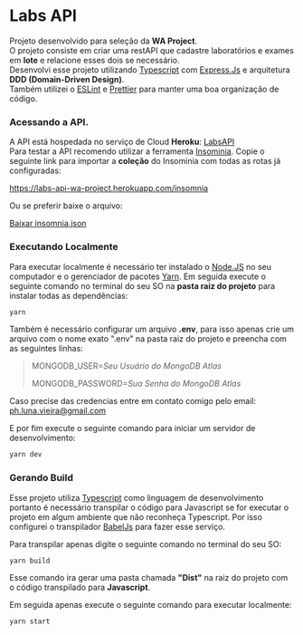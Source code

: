 # Labs API

Projeto desenvolvido para seleção da **WA Project**.  
O projeto consiste em criar uma restAPI que cadastre laboratórios e exames em **lote** e relacione esses dois se necessário.  
Desenvolvi esse projeto utilizando [Typescript](https://www.typescriptlang.org/) com [Express.Js](https://expressjs.com/pt-br/) e arquitetura **DDD (Domain-Driven Design)**.  
Também utilizei o [ESLint](https://eslint.org/) e [Prettier](https://prettier.io/) para manter uma boa organização de código.

### Acessando a API.

A API está hospedada no serviço de Cloud **Heroku**: [LabsAPI](https://labs-api-wa-project.herokuapp.com/)  
Para testar a API recomendo utilizar a ferramenta [Insominia](https://insomnia.rest/download).
Copie o seguinte link para importar a **coleção** do Insominia com todas as rotas já configuradas:  

<https://labs-api-wa-project.herokuapp.com/insomnia>

Ou se preferir baixe o arquivo:

[Baixar insomnia.json](https://labs-api-wa-project.herokuapp.com/insomnia-download)
### Executando Localmente

Para executar localmente é necessário ter instalado o [Node.JS](https://nodejs.org) no seu computador e o gerenciador de pacotes [Yarn](https://yarnpkg.com/).
Em seguida execute o seguinte comando no terminal do seu SO na **pasta raiz do projeto** para instalar todas as dependências:

```bash
yarn
```

Também é necessário configurar um arquivo **.env**, para isso apenas crie um arquivo com o nome exato ".env" na pasta raiz do projeto e preencha com as seguintes linhas:

> MONGODB_USER=_Seu Usuário do MongoDB Atlas_
>
> MONGODB_PASSWORD=_Sua Senha do MongoDB Atlas_

Caso precise das credencias entre em contato comigo pelo email: <ph.luna.vieira@gmail.com>

E por fim execute o seguinte comando para iniciar um servidor de desenvolvimento:

```bash
yarn dev
```
### Gerando Build

Esse projeto utiliza [Typescript](https://www.typescriptlang.org/) como linguagem de desenvolvimento portanto é necessário transpilar o código para Javascript se for executar o projeto em algum ambiente que não reconheça Typescript.
Por isso configurei o transpilador [BabelJs](https://babeljs.io/) para fazer esse serviço.

Para transpilar apenas digite o seguinte comando no terminal do seu SO:

```bash
yarn build
```

Esse comando ira gerar uma pasta chamada **"Dist"** na raiz do projeto com o código transpilado para **Javascript**.

Em seguida apenas execute o seguinte comando para executar localmente:

```bash
yarn start
```
